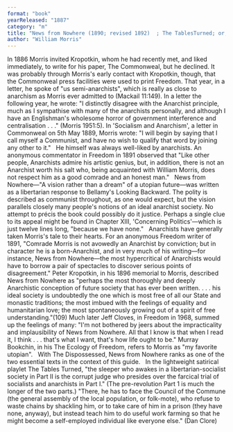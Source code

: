 ```yaml
---
format: "book"
yearReleased: "1887"
category: "m"
title: "News from Nowhere (1890; revised 1892)	; The TablesTurned; or, Nupkins Awakened: A Socialist Interlude"
author: "William Morris"
---
```

In 1886 Morris invited Kropotkin, whom he had recently met, and liked immediately, to write for his paper,  The Commonweal, but he declined. It was probably through Morris's early contact with Kropotkin, though, that the Commonweal press facilities were used to print  Freedom. That year, in a letter, he spoke of  "us semi-anarchists", which is really as close to anarchism as Morris ever admitted to (Mackail 11:149). In a letter the following year, he wrote:  "I distinctly disagree with the Anarchist principle, much as I sympathise with many of the anarchists personally, and although I have an Englishman's wholesome horror of government interference and centralisation . . ." (Morris 1951:5). In  'Socialism and Anarchism', a letter in Commonweal on 5th May 1889, Morris wrote:  "I will begin by saying that I call myself a Communist, and have no wish to  qualify that word by joining any other to it."
 
He himself was always well-liked by anarchists. An anonymous commentator in  Freedom in 1891 observed that  "Like other people, Anarchists admire his artistic genius, but, in addition,  there is not an Anarchist worth his salt who, being acquainted with William  Morris, does not respect him as a good comrade and an honest man."
 
News from Nowhere—"A vision rather than a dream" of a utopian future—was written as a libertarian response to Bellamy's  Looking Backward. The polity is described as communist throughout, as one would expect, but the vision parallels closely many people's notions of an ideal anarchist society. No attempt to précis the book could possibly do it justice. Perhaps a single clue to its appeal might be found in Chapter XIII,  'Concerning Politics'—which is just twelve lines long, "because we have none."
 
Anarchists have generally taken Morris's tale to their hearts. For an anonymous  Freedom writer of 1891,  "Comrade Morris is not avowedly an Anarchist by conviction; but in character he is a born-Anarchist, and in very much of his writing—for instance, News from Nowhere—the most hypercritical of Anarchists would have to borrow a pair of spectacles to discover serious points of disagreement." Peter Kropotkin, in his 1896 memorial to Morris, described  News from Nowhere as  "perhaps the most thoroughly and deeply Anarchistic conception of future society that has ever been written. . . . his ideal society is undoubtedly the one which is most free of all our State and monastic traditions; the most imbued with the feelings of equality and humanitarian love; the most spontaneously growing out of a spirit of free understanding."(109) Much later Jeff Cloves, in  Freedom in 1968, summed up the feelings of many:  "I'm not bothered by jeers about the impracticality and implausibility of News from Nowhere. All that I know is that when I read it, I think . . . that's what I want, that's how life ought to be."  Murray Bookchin, in his The Ecology of Freedom, refers to Morris as "my  favorite utopian".
 
With The Dispossessed, News from Nowhere ranks as one of the two essential texts in the context of this guide.
 
In the  lightweight satirical playlet The Tables Turned, "the sleeper who awakes in a libertarian-socialist society in Part II is the corrupt judge who presides over the farcical trial of socialists and anarchists in Part I." (The pre-revolution  Part 1 is much the longer of the two parts.) "There, he has to face the Council of the Commune (the general assembly of the local population, or folk-mote), who refuse to waste chains by shackling him, or to take care of him in a prison (they have none, anyway), but instead teach him to do useful work farming so that he might become a self-employed individual like everyone else." (Dan Clore)
 
 